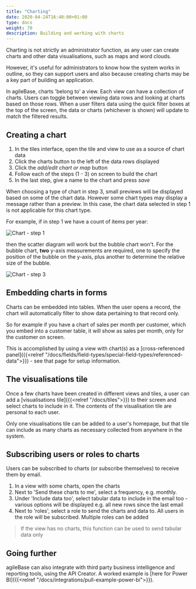 ```yaml
---
title: "Charting"
date: 2020-04-24T16:40:00+01:00
type: docs
weight: 70
description: Building and working with charts
---
```

Charting is not strictly an administrator function, as any user can create charts and other data visualisations, such as maps and word clouds.

However, it's useful for administrators to know how the system works in outline, so they can support users and also because creating charts may be a key part of building an application.

In agileBase, charts 'belong to' a view. Each view can have a collection of charts. Users can toggle between viewing data rows and looking at charts based on those rows. When a user filters data using the quick filter boxes at the top of the screen, the data or charts (whichever is shown) will update to match the filtered results.

## Creating a chart
1. In the tiles interface, open the tile and view to use as a source of chart data
2. Click the charts button to the left of the data rows displayed
3. Click the _add/edit chart or map_ button
4. Follow each of the steps (1 - 3) on screen to build the chart
5. In the last step, give a name to the chart and press _save_

When choosing a type of chart in step 3, small previews will be displayed based on some of the chart data. However some chart types may display a message rather than a preview. In this case, the chart data selected in step 1 is not applicable for this chart type.

For example, if in step 1 we have a count of items per year:

![Chart - step 1](/chart-1.png)

then the scatter diagram will work but the bubble chart won't. For the bubble chart, **two** y-axis measurements are required, one to specify the position of the bubble on the y-axis, plus another to determine the relative size of the bubble.

![Chart - step 3](/chart-bubble.png)

## Embedding charts in forms
Charts can be embedded into tables. When the user opens a record, the chart will automatically filter to show data pertaining to that record only. 

So for example if you have a chart of sales per month per customer, which you embed into a customer table, it will show as sales per month, only for the customer on screen.

This is accomplished by using a view with chart(s) as a [cross-referenced panel]({{<relref "/docs/fields/field-types/special-field-types/referenced-data">}}) - see that page for setup information.

## The visualisations tile
Once a few charts have been created in different views and tiles, a user can add a [visualisations tile]({{<relref "/docs/tiles">}}) to their screen and select charts to include in it. The contents of the visualisation tile are personal to each user.

Only one visualisations tile can be added to a user's homepage, but that tile can include as many charts as necessary collected from anywhere in the system.

## Subscribing users or roles to charts
Users can be subscribed to charts (or subscribe themselves) to receive them by email.

1. In a view with some charts, open the charts
2. Next to 'Send these charts to me', select a frequency, e.g. monthly.
3. Under 'Include data too', select tabular data to include in the email too - various options will be displayed e.g. all new rows since the last email
4. Next to 'roles', select a role to send the charts and data to. All users in the role will be subscribed. Multiple roles can be added

> If the view has no charts, this function can be used to send tabular data only

## Going further
agileBase can also integrate with third party business intelligence and reporting tools, using the API Creator. A worked example is [here for Power BI]({{<relref "/docs/integrations/pull-example-power-bi">}}).